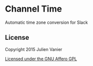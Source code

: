 # Channel Time

Automatic time zone conversion for Slack

## License

Copyright 2015 Julien Vanier

[Licensed under the GNU Affero GPL](LICENSE.txt)
